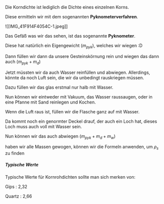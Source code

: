 Die Korndichte ist lediglich die Dichte eines einzelnen Korns.

Diese ermitteln wir mit dem sogenannten **Pyknometerverfahren**.

![[IMG_41F914F4054C-1.jpeg]]

Das Gefäß was wir das sehen, ist das sogenannte **Pyknometer**.

Diese hat natürlich ein Eigengewicht ($m_{pyk}$), welches wir wiegen :D

Dann füllen wir dann da unsere Gesteinskörnung rein und wiegen das dann auch ($m_{pyk}+m_d$)

Jetzt müssten wir da auch Wasser reinfüllen und abwiegen. Allerdings, könnte da noch Luft sein, die wir da unbedingt rauskriegen müssen.

Dazu füllen wir das glas erstmal nur halb mit Wasser.

Nun können wir eintweder mit Vakuum, das Wasser raussaugen, oder in eine Pfanne mit Sand reinlegen und Kochen.

Wenn die Luft raus ist, füllen wir die Flasche ganz auf mit Wasser.

Da kommt noch ein genormter Deckel drauf, der auch ein Loch hat, dieses Loch muss auch voll mit Wasser sein.

Nun können wir das auch abwiegen ($m_{pyk}+m_d+m_w$)

haben wir alle Massen gewogen, können wir die Formeln anwenden, um $\rho_s$ zu finden

##### Typische Werte

Typische Werte für Kornrohdichten sollte man sich merken von:

Gips : 2,32

Quartz : 2,66